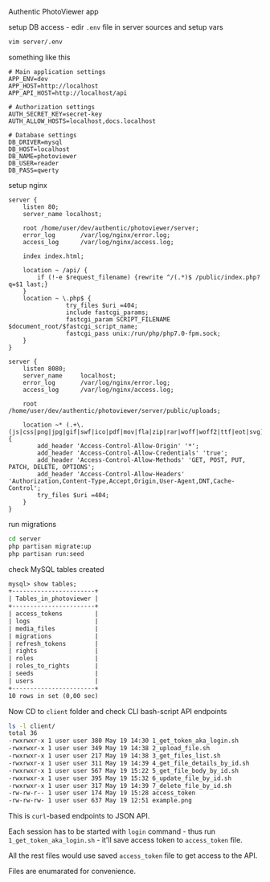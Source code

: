 Authentic PhotoViewer app

setup DB access - edir `.env` file in server sources and setup vars

```bash
vim server/.env
```

something like this

```
# Main application settings
APP_ENV=dev
APP_HOST=http://localhost
APP_API_HOST=http://localhost/api

# Authorization settings
AUTH_SECRET_KEY=secret-key
AUTH_ALLOW_HOSTS=localhost,docs.localhost

# Database settings
DB_DRIVER=mysql
DB_HOST=localhost
DB_NAME=photoviewer
DB_USER=reader
DB_PASS=qwerty

```

setup nginx
```
server {
    listen 80;
    server_name localhost;

    root /home/user/dev/authentic/photoviewer/server;
    error_log       /var/log/nginx/error.log;
    access_log      /var/log/nginx/access.log;
    
    index index.html;
    
    location ~ /api/ {
        if (!-e $request_filename) {rewrite ^/(.*)$ /public/index.php?q=$1 last;}
    }
    location ~ \.php$ {
                try_files $uri =404;
                include fastcgi_params;
                fastcgi_param SCRIPT_FILENAME $document_root/$fastcgi_script_name;
                fastcgi_pass unix:/run/php/php7.0-fpm.sock;
    }
}

server {
    listen 8080;
    server_name     localhost;
    error_log       /var/log/nginx/error.log;
    access_log      /var/log/nginx/access.log;

    root            /home/user/dev/authentic/photoviewer/server/public/uploads;

    location ~* (.+\.(js|css|png|jpg|gif|swf|ico|pdf|mov|fla|zip|rar|woff|woff2|ttf|eot|svg))$ {
        add_header 'Access-Control-Allow-Origin' '*';
        add_header 'Access-Control-Allow-Credentials' 'true';
        add_header 'Access-Control-Allow-Methods' 'GET, POST, PUT, PATCH, DELETE, OPTIONS';
        add_header 'Access-Control-Allow-Headers' 'Authorization,Content-Type,Accept,Origin,User-Agent,DNT,Cache-Control';
        try_files $uri =404;
    }
}

```

run migrations

```bash
cd server
php partisan migrate:up
php partisan run:seed
```

check MySQL tables created
```txt
mysql> show tables;
+-----------------------+
| Tables_in_photoviewer |
+-----------------------+
| access_tokens         |
| logs                  |
| media_files           |
| migrations            |
| refresh_tokens        |
| rights                |
| roles                 |
| roles_to_rights       |
| seeds                 |
| users                 |
+-----------------------+
10 rows in set (0,00 sec)
```


Now CD to `client` folder and check CLI bash-script API endpoints
```bash
ls -l client/
total 36
-rwxrwxr-x 1 user user 380 May 19 14:30 1_get_token_aka_login.sh
-rwxrwxr-x 1 user user 349 May 19 14:38 2_upload_file.sh
-rwxrwxr-x 1 user user 217 May 19 14:38 3_get_files_list.sh
-rwxrwxr-x 1 user user 311 May 19 14:39 4_get_file_details_by_id.sh
-rwxrwxr-x 1 user user 567 May 19 15:22 5_get_file_body_by_id.sh
-rwxrwxr-x 1 user user 395 May 19 15:32 6_update_file_by_id.sh
-rwxrwxr-x 1 user user 317 May 19 14:39 7_delete_file_by_id.sh
-rw-rw-r-- 1 user user 174 May 19 15:28 access_token
-rw-rw-rw- 1 user user 637 May 19 12:51 example.png
```

This is `curl`-based endpoints to JSON API. 

Each session has to be started with `login` command - thus run `1_get_token_aka_login.sh` - it'll save access token to `access_token` file. 

All the rest files would use saved `access_token` file to get access to the API.

Files are enumarated for convenience.

